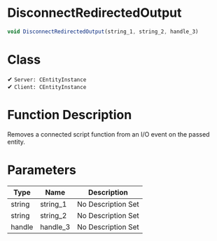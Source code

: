 # DisconnectRedirectedOutput
```js
void DisconnectRedirectedOutput(string_1, string_2, handle_3)
```
# Class
✔ `Server: CEntityInstance`  
✔ `Client: CEntityInstance`  

# Function Description
Removes a connected script function from an I/O event on the passed entity.
# Parameters
Type|Name|Description
--|--|--
string|string_1|No Description Set
string|string_2|No Description Set
handle|handle_3|No Description Set

